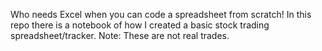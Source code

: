 Who needs Excel when you can code a spreadsheet from scratch! In this repo there is a notebook of how I created a basic stock trading spreadsheet/tracker. Note: These are not real trades.
